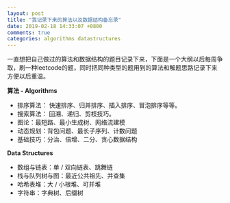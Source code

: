 ```yaml
---
layout: post
title: "我记录下来的算法以及数据结构备忘录"
date: 2019-02-18 14:33:07 +0800
comments: true
categories: algorithms datastructures
---
```



一直想把自己做过的算法和数据结构的题目记录下来，下面是一个大纲以后每周争取，刷一种leetcode的题，同时把同种类型的题用到的算法和解题思路记录下来方便以后重温。


**算法 - Algorithms**

- 排序算法： 快速排序、归并排序、插入排序、冒泡排序等等。
- 搜索算法： 回溯、递归、剪枝技巧。
- 图论：最短路、最小生成树、网络流建模
- 动态规划：背包问题、最长子序列、计数问题
- 基础技巧：分治、倍增、二分、贪心数据结构 

**Data Structures**

- 数组与链表：单 / 双向链表、跳舞链
- 栈与队列树与图：最近公共祖先、并查集
- 哈希表堆：大 / 小根堆、可并堆
- 字符串：字典树、后缀树


